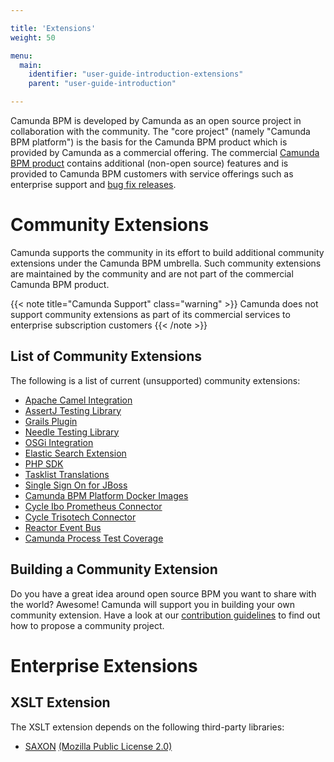 ```yaml
---

title: 'Extensions'
weight: 50

menu:
  main:
    identifier: "user-guide-introduction-extensions"
    parent: "user-guide-introduction"

---
```



Camunda BPM is developed by Camunda as an open source project in collaboration with the community. The "core project" (namely "Camunda BPM platform") is the basis for the Camunda BPM product which is provided by Camunda as a commercial offering. The commercial [Camunda BPM product](http://camunda.com/bpm/features/) contains additional (non-open source) features and is provided to Camunda BPM customers with service offerings such as enterprise support and [bug fix releases](/enterprise/download).


# Community Extensions

Camunda supports the community in its effort to build additional community extensions under the Camunda BPM umbrella. Such community extensions are maintained by the community and are not part of the commercial Camunda BPM product.

{{< note title="Camunda Support" class="warning" >}}
  Camunda does not support community extensions as part of its commercial services to enterprise subscription customers
{{< /note >}}


## List of Community Extensions

The following is a list of current (unsupported) community extensions:

* [Apache Camel Integration](https://github.com/camunda/camunda-bpm-camel)
* [AssertJ Testing Library](https://github.com/camunda/camunda-bpm-assert)
* [Grails Plugin](https://github.com/plexiti/camunda-grails-plugin)
* [Needle Testing Library](https://github.com/camunda/camunda-bpm-needle)
* [OSGi Integration](https://github.com/camunda/camunda-bpm-platform-osgi)
* [Elastic Search Extension](https://github.com/camunda/camunda-bpm-elasticsearch)
* [PHP SDK](http://camunda.github.io/camunda-bpm-php-sdk/)
* [Tasklist Translations](https://github.com/camunda/camunda-tasklist-translations)
* [Single Sign On for JBoss](https://github.com/camunda/camunda-sso-jboss)
* [Camunda BPM Platform Docker Images](https://github.com/camunda/docker-camunda-bpm-platform)
* [Cycle Ibo Prometheus Connector](https://github.com/camunda/ibo-prometheus-cycle-connector)
* [Cycle Trisotech Connector](https://github.com/camunda/trisotech-cycle-connector)
* [Reactor Event Bus](https://github.com/camunda/camunda-bpm-reactor)
* [Camunda Process Test Coverage](https://github.com/camunda/camunda-process-test-coverage)


## Building a Community Extension

Do you have a great idea around open source BPM you want to share with the world? Awesome! Camunda will support you in building your own community extension. Have a look at our [contribution guidelines](http://camunda.org/community/contribute.html) to find out how to propose a community project.


# Enterprise Extensions

## XSLT Extension

The XSLT extension depends on the following third-party libraries:

* [SAXON](http://saxon.sourceforge.net/) [(Mozilla Public License 2.0)](https://www.mozilla.org/MPL/2.0/)
